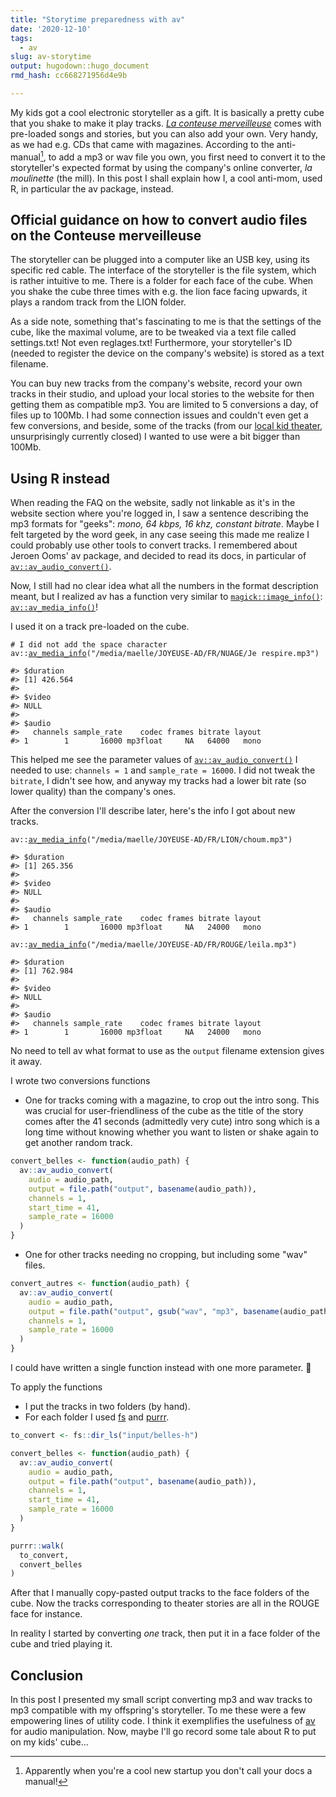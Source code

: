 ```yaml
---
title: "Storytime preparedness with av"
date: '2020-12-10'
tags:
  - av
slug: av-storytime
output: hugodown::hugo_document
rmd_hash: cc668271956d4e9b

---
```


My kids got a cool electronic storyteller as a gift. It is basically a pretty cube that you shake to make it play tracks. [*La conteuse merveilleuse*](https://www.joyeuse.io/) comes with pre-loaded songs and stories, but you can also add your own. Very handy, as we had e.g. CDs that came with magazines. According to the anti-manual[^1], to add a mp3 or wav file you own, you first need to convert it to the storyteller's expected format by using the company's online converter, *la moulinette* (the mill). In this post I shall explain how I, a cool anti-mom, used R, in particular the av package, instead.

Official guidance on how to convert audio files on the Conteuse merveilleuse
----------------------------------------------------------------------------

The storyteller can be plugged into a computer like an USB key, using its specific red cable. The interface of the storyteller is the file system, which is rather intuitive to me. There is a folder for each face of the cube. When you shake the cube three times with e.g. the lion face facing upwards, it plays a random track from the LION folder.

As a side note, something that's fascinating to me is that the settings of the cube, like the maximal volume, are to be tweaked via a text file called settings.txt! Not even reglages.txt! Furthermore, your storyteller's ID (needed to register the device on the company's website) is stored as a text filename.

You can buy new tracks from the company's website, record your own tracks in their studio, and upload your local stories to the website for then getting them as compatible mp3. You are limited to 5 conversions a day, of files up to 100Mb. I had some connection issues and couldn't even get a few conversions, and beside, some of the tracks (from our [local kid theater](http://www.lacachette.fr/lacachette_nancy.php), unsurprisingly currently closed) I wanted to use were a bit bigger than 100Mb.

Using R instead
---------------

When reading the FAQ on the website, sadly not linkable as it's in the website section where you're logged in, I saw a sentence describing the mp3 formats for "geeks": *mono, 64 kbps, 16 khz, constant bitrate*. Maybe I felt targeted by the word geek, in any case seeing this made me realize I could probably use other tools to convert tracks. I remembered about Jeroen Ooms' av package, and decided to read its docs, in particular of [`av::av_audio_convert()`](https://docs.ropensci.org/av/reference/encoding.html).

Now, I still had no clear idea what all the numbers in the format description meant, but I realized av has a function very similar to [`magick::image_info()`](https://docs.ropensci.org/magick/reference/attributes.html): [`av::av_media_info()`](https://docs.ropensci.org/av/reference/info.html)!

I used it on a track pre-loaded on the cube.

<div class="highlight">

<pre class='chroma'><code class='language-r' data-lang='r'><span class='c'># I did not add the space character</span>
<span class='nf'>av</span><span class='nf'>::</span><span class='nf'><a href='https://docs.ropensci.org/av/reference/info.html'>av_media_info</a></span><span class='o'>(</span><span class='s'>"/media/maelle/JOYEUSE-AD/FR/NUAGE/Je respire.mp3"</span><span class='o'>)</span>

<span class='c'>#&gt; $duration</span>
<span class='c'>#&gt; [1] 426.564</span>
<span class='c'>#&gt; </span>
<span class='c'>#&gt; $video</span>
<span class='c'>#&gt; NULL</span>
<span class='c'>#&gt; </span>
<span class='c'>#&gt; $audio</span>
<span class='c'>#&gt;   channels sample_rate    codec frames bitrate layout</span>
<span class='c'>#&gt; 1        1       16000 mp3float     NA   64000   mono</span>
</code></pre>

</div>

This helped me see the parameter values of [`av::av_audio_convert()`](https://docs.ropensci.org/av/reference/encoding.html) I needed to use: `channels = 1` and `sample_rate = 16000`. I did not tweak the `bitrate`, I didn't see how, and anyway my tracks had a lower bit rate (so lower quality) than the company's ones.

After the conversion I'll describe later, here's the info I got about new tracks.

<div class="highlight">

<pre class='chroma'><code class='language-r' data-lang='r'><span class='nf'>av</span><span class='nf'>::</span><span class='nf'><a href='https://docs.ropensci.org/av/reference/info.html'>av_media_info</a></span><span class='o'>(</span><span class='s'>"/media/maelle/JOYEUSE-AD/FR/LION/choum.mp3"</span><span class='o'>)</span>

<span class='c'>#&gt; $duration</span>
<span class='c'>#&gt; [1] 265.356</span>
<span class='c'>#&gt; </span>
<span class='c'>#&gt; $video</span>
<span class='c'>#&gt; NULL</span>
<span class='c'>#&gt; </span>
<span class='c'>#&gt; $audio</span>
<span class='c'>#&gt;   channels sample_rate    codec frames bitrate layout</span>
<span class='c'>#&gt; 1        1       16000 mp3float     NA   24000   mono</span>

<span class='nf'>av</span><span class='nf'>::</span><span class='nf'><a href='https://docs.ropensci.org/av/reference/info.html'>av_media_info</a></span><span class='o'>(</span><span class='s'>"/media/maelle/JOYEUSE-AD/FR/ROUGE/leila.mp3"</span><span class='o'>)</span>

<span class='c'>#&gt; $duration</span>
<span class='c'>#&gt; [1] 762.984</span>
<span class='c'>#&gt; </span>
<span class='c'>#&gt; $video</span>
<span class='c'>#&gt; NULL</span>
<span class='c'>#&gt; </span>
<span class='c'>#&gt; $audio</span>
<span class='c'>#&gt;   channels sample_rate    codec frames bitrate layout</span>
<span class='c'>#&gt; 1        1       16000 mp3float     NA   24000   mono</span>
</code></pre>

</div>

No need to tell av what format to use as the `output` filename extension gives it away.

I wrote two conversions functions

-   One for tracks coming with a magazine, to crop out the intro song. This was crucial for user-friendliness of the cube as the title of the story comes after the 41 seconds (admittedly very cute) intro song which is a long time without knowing whether you want to listen or shake again to get another random track.

``` r
convert_belles <- function(audio_path) {
  av::av_audio_convert(
    audio = audio_path,
    output = file.path("output", basename(audio_path)),
    channels = 1,
    start_time = 41,
    sample_rate = 16000
  )
}
```

-   One for other tracks needing no cropping, but including some "wav" files.

``` r
convert_autres <- function(audio_path) {
  av::av_audio_convert(
    audio = audio_path,
    output = file.path("output", gsub("wav", "mp3", basename(audio_path))),
    channels = 1,
    sample_rate = 16000
  )
}
```

I could have written a single function instead with one more parameter. :shrug:

To apply the functions

-   I put the tracks in two folders (by hand).
-   For each folder I used [fs](https://fs.r-lib.org/) and [purrr](https://purrr.tidyverse.org/).

``` r
to_convert <- fs::dir_ls("input/belles-h")

convert_belles <- function(audio_path) {
  av::av_audio_convert(
    audio = audio_path,
    output = file.path("output", basename(audio_path)),
    channels = 1,
    start_time = 41,
    sample_rate = 16000
  )
}

purrr::walk(
  to_convert,
  convert_belles
)
```

After that I manually copy-pasted output tracks to the face folders of the cube. Now the tracks corresponding to theater stories are all in the ROUGE face for instance.

In reality I started by converting *one* track, then put it in a face folder of the cube and tried playing it.

Conclusion
----------

In this post I presented my small script converting mp3 and wav tracks to mp3 compatible with my offspring's storyteller. To me these were a few empowering lines of utility code. I think it exemplifies the usefulness of [av](https://docs.ropensci.org/av) for audio manipulation. Now, maybe I'll go record some tale about R to put on my kids' cube...

[^1]: Apparently when you're a cool new startup you don't call your docs a manual!

